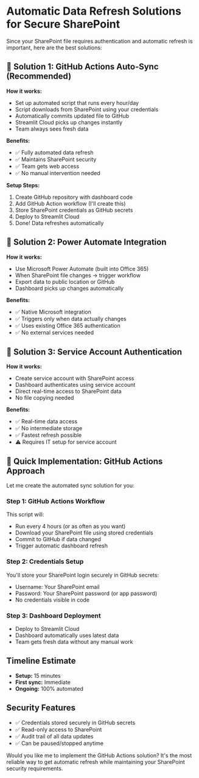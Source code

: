 # Automatic Data Refresh Solutions for Secure SharePoint

Since your SharePoint file requires authentication and automatic refresh is important, here are the best solutions:

## 🔄 Solution 1: GitHub Actions Auto-Sync (Recommended)

**How it works:**
- Set up automated script that runs every hour/day
- Script downloads from SharePoint using your credentials
- Automatically commits updated file to GitHub
- Streamlit Cloud picks up changes instantly
- Team always sees fresh data

**Benefits:**
- ✅ Fully automated data refresh
- ✅ Maintains SharePoint security
- ✅ Team gets web access
- ✅ No manual intervention needed

**Setup Steps:**
1. Create GitHub repository with dashboard code
2. Add GitHub Action workflow (I'll create this)
3. Store SharePoint credentials as GitHub secrets
4. Deploy to Streamlit Cloud
5. Done! Data refreshes automatically

## 🔄 Solution 2: Power Automate Integration

**How it works:**
- Use Microsoft Power Automate (built into Office 365)
- When SharePoint file changes → trigger workflow
- Export data to public location or GitHub
- Dashboard picks up changes automatically

**Benefits:**
- ✅ Native Microsoft integration
- ✅ Triggers only when data actually changes
- ✅ Uses existing Office 365 authentication
- ✅ No external services needed

## 🔄 Solution 3: Service Account Authentication

**How it works:**
- Create service account with SharePoint access
- Dashboard authenticates using service account
- Direct real-time access to SharePoint data
- No file copying needed

**Benefits:**
- ✅ Real-time data access
- ✅ No intermediate storage
- ✅ Fastest refresh possible
- ⚠️ Requires IT setup for service account

## 🚀 Quick Implementation: GitHub Actions Approach

Let me create the automated sync solution for you:

### Step 1: GitHub Actions Workflow
This script will:
- Run every 4 hours (or as often as you want)
- Download your SharePoint file using stored credentials
- Commit to GitHub if data changed
- Trigger automatic dashboard refresh

### Step 2: Credentials Setup
You'll store your SharePoint login securely in GitHub secrets:
- Username: Your SharePoint email
- Password: Your SharePoint password (or app password)
- No credentials visible in code

### Step 3: Dashboard Deployment
- Deploy to Streamlit Cloud
- Dashboard automatically uses latest data
- Team gets fresh data without any manual work

## Timeline Estimate
- **Setup:** 15 minutes
- **First sync:** Immediate
- **Ongoing:** 100% automated

## Security Features
- ✅ Credentials stored securely in GitHub secrets
- ✅ Read-only access to SharePoint
- ✅ Audit trail of all data updates
- ✅ Can be paused/stopped anytime

Would you like me to implement the GitHub Actions solution? It's the most reliable way to get automatic refresh while maintaining your SharePoint security requirements.